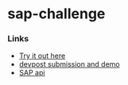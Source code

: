# sap-challenge

### Links
- [Try it out here](http://shadijiha.ddns.net/sap-challenge/sap-challenge/out/login)
- [devpost submission and demo](https://devpost.com/software/ecommerce-pickup-service)
- [SAP api](https://sapstore.conuhacks.io/)

